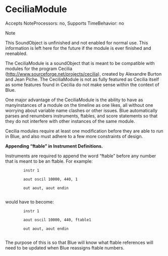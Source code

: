 # CeciliaModule

Accepts NoteProcessors: no, Supports TimeBehavior: no

<div class="note">

<div class="title">

Note

</div>

This SoundObject is unfinished and not enabled for normal use. This
information is left here for the future if the module is ever finished
and reenabled.

</div>

The CeciliaModule is a soundObject that is meant to be compatible with
modules for the program Cecilia
(http://www.sourceforge.net/projects/cecilia), created by Alexandre
Burton and Jean Piche. The CeciliaModule is not as fully featured as
Cecilia itself as some features found in Cecilia do not make sense
within the context of Blue.

One major advantage of the CeciliaModule is the ability to have as
manyinstances of a module on the timeline as one likes, all without one
worrying about variable name clashes or other issues. Blue automatically
parses and renumbers instruments, ftables, and score statements so that
they do not interfere with other instances of the same module.

Cecilia modules require at least one modification before they are able
to run in Blue, and also must adhere to a few more constraints of
design.

**Appending “ftable” in Instrument Definitions.**

Instruments are required to append the word “ftable” before any number
that is meant to be an ftable. For example:

``` 
        instr 1

        aout oscil 10000, 440, 1

        out aout, aout endin
      
```

would have to become:

``` 
        instr 1

        aout oscil 10000, 440, ftable1

        out aout, aout endin
      
```

The purpose of this is so that Blue will know what ftable references
will need to be updated when Blue reassigns ftable numbers.
